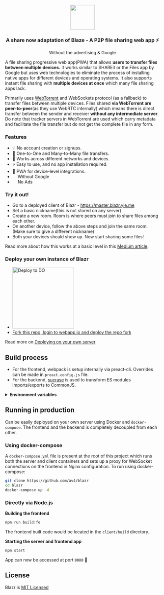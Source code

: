 <div align="center">
  <p align="center">
    <a href="//master.blazr.yie.me">
      <img src="https://github.com/blenderskool/blaze/blob/master/client/src/assets/images/apple-touch-icon-120x120.png" width="80">
    </a>
  </p>
  <p align="center">  
    <h3>A share now adaptation of Blaze - A P2P file sharing web app ⚡</h3>
    Without the advertising & Google
  </p>
</div>

A file sharing progressive web app(PWA) that allows **users to transfer files between multiple devices.**
It works similar to SHAREit or the Files app by Google but uses web technologies to eliminate the process of installing
native apps for different devices and operating systems. It also supports instant file sharing with **multiple devices at once** which many file sharing apps lack.

Primarily uses [WebTorrent](https://webtorrent.io) and WebSockets protocol (as a fallback) to transfer files between multiple devices. Files shared **via WebTorrent are peer-to-peer**(as they use WebRTC internally) which means there is direct transfer between the sender and receiver **without any intermediate server**. Do note that tracker servers in WebTorrent are used which carry metadata and facilitate the file transfer but do not get the complete file in any form.

### Features
- 💡 No account creation or signups.
- 🚀 One-to-One and Many-to-Many file transfers.
- 🔮 Works across different networks and devices.
- ⚡ Easy to use, and no app installation required.
- 📱 PWA for device-level integrations.
- <img height="13" style="position:relative;top:1px"
src="https://styles.redditmedia.com/t5_4bph8/styles/communityIcon_w8fy3ydhafs41.png?width=256&s=344d90a8381b0d5dd7d7db287e3a73b6e40a7537"> Without Google
- <img height="13"
src="https://is3-ssl.mzstatic.com/image/thumb/Purple122/v4/48/51/d9/4851d9a4-218e-c8c7-8d92-d1862234fac7/AppIcon-0-0-1x_U007emarketing-0-0-0-7-0-0-sRGB-0-0-0-GLES2_U002c0-512MB-85-220-0-0.png/60x60bb.jpg"> No Ads

### Try it out!
- Go to a deployed client of Blazr - https://master.blazr.yie.me
- Set a basic nickname(this is not stored on any server)
- Create a new room. Room is where peers must join to share files among each other.
- On another device, follow the above steps and join the same room. (Make sure to give a different nickname)
- Both your devices should show up. Now start sharing some files!
 
Read more about how this works at a basic level in this [Medium article](https://medium.com/@AkashHamirwasia/new-ways-of-sharing-files-across-devices-over-the-web-using-webrtc-2554abaeb2e6).

### Deploy your own instance of Blazr

- <a href="https://cloud.digitalocean.com/apps/new?repo=https://github.com/av4/blazr/tree/master"><img src="https://www.deploytodo.com/do-btn-blue.svg" alt="Deploy to DO" width="200"></a>
- <a href="https://webapp.io">Fork this repo, login to webapp.io and deploy the repo fork</a>


Read more on [Deploying on your own server](#running-blaze-in-production)


## Build process
- For the frontend, webpack is setup internally via preact-cli. Overrides can be made in `preact.config.js` file.
- For the backend, [sucrase](https://www.npmjs.com/package/sucrase) is used to transform ES modules imports/exports to CommonJS.


<details><summary><b>Environment variables</b></summary>
<p>
Following environment variables can be set in the build process:


| variable             | description                                                           | default                         |
|----------------------|-----------------------------------------------------------------------|---------------------------------|
| **client**           | Variables for **client** should be set as build args if using Docker. |                                 |
| `WS_HOST`            | URL to the server that is running the Blazr WebSockets server.        | 'ws://\<your-local-ip\>:3030'   |
| `SERVER_HOST`        | URL to the server that running the Blazr HTTP server.                 | 'http://\<your-local-ip\>:3030' |
| `WS_SIZE_LIMIT`      | Max file size limit when transferring files over WebSockets in bytes. | 100000000 (100 MBs)             |
| `TORRENT_SIZE_LIMIT` | Max file size limit when transferring files over WebTorrent in bytes. | 700000000 (700 MBs)             |
| **server**           |                                                                       |                                 |
| `ORIGIN`             | Array of string URLs to allow CORS.                                   | *                               |
| `PORT`               | Port for the server to run.                                           | 3030                            |
| `WS_SIZE_LIMIT`      | Max file size limit when transferring files over WebSockets in bytes. | 100000000 (100 MBs)             |
----------------------------------------------------------------------------------------------------------------------------------

**NOTE:** Any URL in the environment variables should not end with `/`.

</p>
</details>

## Running in production
Can be easily deployed on your own server using Docker and `docker-compose`. The frontend and the backend is completely decoupled from each other.

### Using docker-compose
A `docker-compose.yml` file is present at the root of this project which runs both the server and client containers and sets up a proxy for WebSocket connections on the frontend in Nginx configuration. To run using docker-compose:

```bash
git clone https://github.com/av4/blazr
cd blazr
docker-compose up -d
```

### Directly via Node.js

**Building the frontend**
```bash
npm run build:fe
```
The frontend built code would be located in the `client/build` directory.


**Starting the server and frontend app**
```bash
npm start
```
App can now be accessed at port `8080` :tada:

## License
Blazr is [MIT Licensed](https://github.com/av4/blazr/blob/master/LICENSE)
